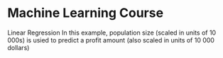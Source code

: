 # Machine Learning Course
Linear Regression 
In this example, population size (scaled in units of 10 000s) is usied to predict a profit amount (also scaled in units of 10 000 dollars)
